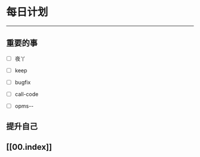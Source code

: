 
# 每日计划
---
## 重要的事

- [ ]    夜丫
- [ ]   keep
- [ ]  bugfix
- [ ] call-code
- [ ] opms--



## 提升自己

  



## [[00.index]]










